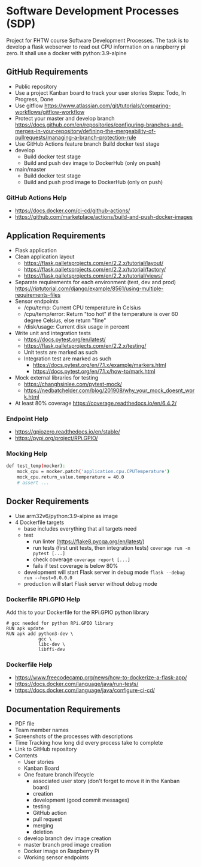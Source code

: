# Software Development Processes (SDP)

Project for FHTW course Software Development Processes.
The task is to develop a flask webserver to read out CPU information on a raspberry pi zero.
It shall use a docker with python:3.9-alpine

## GitHub Requirements

* Public repository
* Use a project Kanban board to track your user stories
Steps: Todo, In Progress, Done
* Use gitflow
https://www.atlassian.com/git/tutorials/comparing-workflows/gitflow-workflow
* Protect your master and develop branch
https://docs.github.com/en/repositories/configuring-branches-and-merges-in-your-repository/defining-the-mergeability-of-pullrequests/managing-a-branch-protection-rule
* Use GitHub Actions feature branch Build docker test stage
* develop
  * Build docker test stage
  * Build and push dev image to DockerHub (only on push)
* main/master
  * Build docker test stage
  * Build and push prod image to DockerHub (only on push)

### GitHub Actions Help

* https://docs.docker.com/ci-cd/github-actions/
* https://github.com/marketplace/actions/build-and-push-docker-images

## Application Requirements

* Flask application
* Clean application layout 
  * https://flask.palletsprojects.com/en/2.2.x/tutorial/layout/
  * https://flask.palletsprojects.com/en/2.2.x/tutorial/factory/
  * https://flask.palletsprojects.com/en/2.2.x/tutorial/views/
* Separate requirements for each environment (test, dev and prod)
https://riptutorial.com/django/example/8561/using-multiple-requirements-files
* Sensor endpoints
  * /cpu/temp: Current CPU temperature in Celsius
  * /cpu/temp/error: Return "too hot" if the temperature is over 60 degree Celsius, else return "fine"
  * /disk/usage: Current disk usage in percent
* Write unit and integration tests
  * https://docs.pytest.org/en/latest/
  * https://flask.palletsprojects.com/en/2.2.x/testing/
  * Unit tests are marked as such
  * Integration test are marked as such
    * https://docs.pytest.org/en/7.1.x/example/markers.html
    * https://docs.pytest.org/en/7.1.x/how-to/mark.html
* Mock external libraries for testing
  * https://changhsinlee.com/pytest-mock/
  * https://nedbatchelder.com/blog/201908/why_your_mock_doesnt_work.html
* At least 80% coverage
https://coverage.readthedocs.io/en/6.4.2/

### Endpoint Help

* https://gpiozero.readthedocs.io/en/stable/
* https://pypi.org/project/RPi.GPIO/

### Mocking Help

```bash
def test_temp(mocker): 
    mock_cpu = mocker.patch('application.cpu.CPUTemperature')
    mock_cpu.return_value.temperature = 40.0
    # assert ...
```

## Docker Requirements

* Use arm32v6/python:3.9-alpine as image
* 4 Dockerfile targets
  * base
  includes everything that all targets need 
  * test
    * run linter (https://flake8.pycqa.org/en/latest/)
    * run tests (first unit tests, then integration tests)
    `coverage run -m pytest [...]`
    * check coverage
    `coverage report [...]`
    * fails if test coverage is below 80%
  * development
  will start Flask server in debug mode
  `flask --debug run --host=0.0.0.0`
  * production
  will start Flask server without debug mode

### Dockerfile RPi.GPIO Help

Add this to your Dockerfile for the RPi.GPIO python library

```docker
# gcc needed for python RPi.GPIO library
RUN apk update
RUN apk add python3-dev \ 
            gcc \ 
            libc-dev \
            libffi-dev
```

### Dockerfile Help

* https://www.freecodecamp.org/news/how-to-dockerize-a-flask-app/
* https://docs.docker.com/language/java/run-tests/
* https://docs.docker.com/language/java/configure-ci-cd/

## Documentation Requirements

* PDF file
* Team member names
* Screenshots of the processes with descriptions
* Time Tracking 
how long did every process take to complete
* Link to GitHub repository
* Contents
  * User stories
  * Kanban Board
  * One feature branch lifecycle
    * associated user story (don't forget to move it in the Kanban board)
    * creation
    * development (good commit messages)
    * testing
    * GitHub action
    * pull request
    * merging
    * deletion
  * develop branch dev image creation
  * master branch prod image creation
  * Docker image on Raspberry Pi
  * Working sensor endpoints
